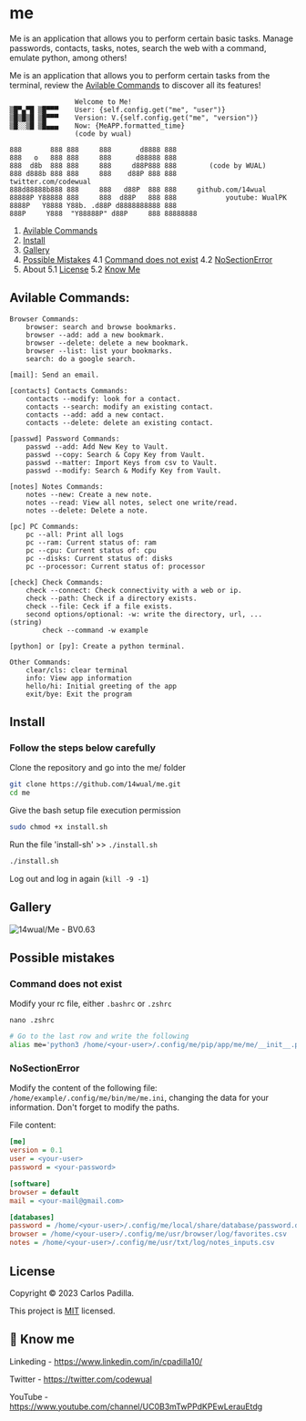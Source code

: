 # me

Me is an application that allows you to perform certain basic tasks. Manage passwords, contacts, tasks, notes, search the web with a command, emulate python, among others!

Me is an application that allows you to perform certain tasks from the terminal, review the [Avilable Commands](https://github.com/14wual/me#avilable-commands) to discover all its features!

```
                Welcome to Me! 
▒█▀▄▀█ ▒█▀▀▀    User: {self.config.get("me", "user")}
▒█▒█▒█ ▒█▀▀▀    Version: V.{self.config.get("me", "version")} 
▒█░░▒█ ▒█▄▄▄    Now: {MeAPP.formatted_time}
                (code by wual)
```

```
888       888 888     888       d8888 888
888   o   888 888     888      d88888 888
888  d8b  888 888     888     d88P888 888        (code by WUAL)
888 d888b 888 888     888    d88P 888 888            twitter.com/codewual
888d88888b888 888     888   d88P  888 888     github.com/14wual
88888P Y88888 888     888  d88P   888 888            youtube: WualPK
8888P   Y8888 Y88b. .d88P d8888888888 888     
888P     Y888  "Y88888P" d88P     888 88888888
```

1. [Avilable Commands](https://github.com/14wual/me#avilable-commands)
2. [Install](https://github.com/14wual/me#install)
3. [Gallery](https://github.com/14wual/me#install)
4. [Possible Mistakes](https://github.com/14wual/me#possible-mistakes)
   4.1 [Command does not exist](https://github.com/14wual/me#command-does-not-exist)
   4.2 [NoSectionError](https://github.com/14wual/me#nosectionerror)
5. About
   5.1 [License](https://github.com/14wual/me#license)
   5.2 [Know Me](https://github.com/14wual/me#-know-me)

## Avilable Commands:

```
Browser Commands:
    browser: search and browse bookmarks.
    browser --add: add a new bookmark.
    browser --delete: delete a new bookmark.
    browser --list: list your bookmarks.
    search: do a google search.

[mail]: Send an email.
    
[contacts] Contacts Commands:
    contacts --modify: look for a contact.
    contacts --search: modify an existing contact.
    contacts --add: add a new contact.
    contacts --delete: delete an existing contact.

[passwd] Password Commands:
    passwd --add: Add New Key to Vault.
    passwd --copy: Search & Copy Key from Vault.
    passwd --matter: Import Keys from csv to Vault.
    passwd --modify: Search & Modify Key from Vault.
    
[notes] Notes Commands:
    notes --new: Create a new note.
    notes --read: View all notes, select one write/read.
    notes --delete: Delete a note.
    
[pc] PC Commands:
    pc --all: Print all logs
    pc --ram: Current status of: ram
    pc --cpu: Current status of: cpu
    pc --disks: Current status of: disks
    pc --processor: Current status of: processor

[check] Check Commands:
    check --connect: Check connectivity with a web or ip.
    check --path: Check if a directory exists.
    check --file: Ceck if a file exists.
    second options/optional: -w: write the directory, url, ... (string)
        check --command -w example
        
[python] or [py]: Create a python terminal.
    
Other Commands:
    clear/cls: clear terminal
    info: View app information
    hello/hi: Initial greeting of the app
    exit/bye: Exit the program
```

## Install

### Follow the steps below carefully

Clone the repository and go into the me/ folder

```bash
git clone https://github.com/14wual/me.git
cd me
```

Give the bash setup file execution permission

```bash
sudo chmod +x install.sh
```

Run the file 'install-sh' >> `./install.sh`

```bash
./install.sh
```

Log out and log in again (`kill -9 -1`)

## Gallery

![14wual/Me - BV0.63](https://user-images.githubusercontent.com/105047274/216813795-52684672-216b-430d-9b6a-b3456f44c981.png)


## Possible mistakes

### Command does not exist

Modify your rc file, either `.bashrc` or `.zshrc`

```
nano .zshrc
```

```bash
# Go to the last row and write the following
alias me='python3 /home/<your-user>/.config/me/pip/app/me/me/__init__.py'
```

### NoSectionError

Modify the content of the following file: `/home/example/.config/me/bin/me/me.ini`, changing the data for your information.
Don't forget to modify the paths.

File content:

```ini
[me]
version = 0.1 
user = <your-user> 
password = <your-password>

[software]
browser = default
mail = <your-mail@gmail.com>

[databases]
password = /home/<your-user>/.config/me/local/share/database/password.db
browser = /home/<your-user>/.config/me/usr/browser/log/favorites.csv
notes = /home/<your-user>/.config/me/usr/txt/log/notes_inputs.csv
```

## License
Copyright © 2023 Carlos Padilla.

This project is [MIT](https://github.com/14wual/me/blob/main/LICENSE) licensed.

## 🚀 Know me
Linkeding - https://www.linkedin.com/in/cpadilla10/ 

Twitter - https://twitter.com/codewual 

YouTube - https://www.youtube.com/channel/UC0B3mTwPPdKPEwLerauEtdg
